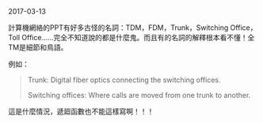 2017-03-13

計算機網絡的PPT有好多古怪的名詞：TDM，FDM，Trunk，Switching Office，Toll Office……完全不知道說的都是什麼鬼。而且有的名詞的解釋根本看不懂！全TM是細節和鳥語。

例如：

> Trunk: Digital fiber optics connecting the switching offices.
>
> Switching offices: Where calls are moved from one trunk to another.

這是什麼情況，遞廻函數也不能這樣寫啊！！！
